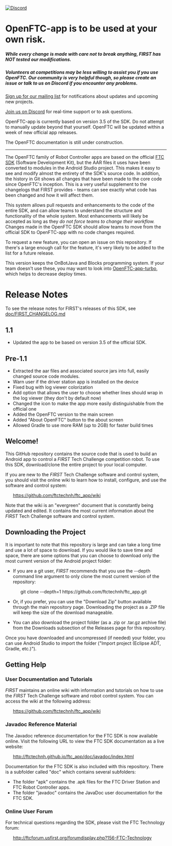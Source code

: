 [![Discord](https://img.shields.io/discord/377144270034829324.svg?style=for-the-badge)](https://discord.gg/ameFTnC)

# OpenFTC-app is to be used at your own risk.
##### While every change is made with care not to break anything, FIRST has NOT tested our modifications.
##### Volunteers at competitions may be less willing to assist you if you use OpenFTC. Our community is very helpful though, so please create an issue or talk to us on Discord if you encounter any problems.

[Sign up for our mailing list](http://eepurl.com/dgZbKj) for notifications about updates and upcoming new projects. 

[Join us on Discord](https://discord.gg/Q3CgrxU) for real-time support or to ask questions.


OpenFTC-app is currently based on version 3.5 of the SDK. Do not attempt to manually update beyond that yourself. OpenFTC will be updated within a week of new official app releases.

The OpenFTC documentation is still under construction.

---

The OpenFTC family of Robot Controller apps are based on the official
[FTC SDK](https://github.com/ftctechnh/ftc_app) (Software Development Kit), but the AAR files it uses have been converted to modules in the Android Studio project. This makes it easy to see and modify almost the entirety of the SDK's source code. In addition, the history in Git shows all changes that have been made to the core code since OpenFTC's inception. This is a very useful supplement to the changelogs that FIRST provides - teams can see exactly what code has been changed and how it will affect them.

This system allows pull requests and enhancements to the code of the entire SDK, and can allow teams to understand the structure and functionality of the whole system. Most enhancements will likely be accepted as long as they _do not force teams to change their workflow._ Changes made in the OpenFTC SDK should allow teams to move from the official SDK to OpenFTC-app with no code changes required.

To request a new feature, you can open an issue on this repository. If there's a large enough call for the feature, it's very likely to be added to the list for a future release. 

This version keeps the OnBotJava and Blocks programming system. If your team doesn't use these, you may want to look into [OpenFTC-app-turbo](https://github.com/OpenFTC/OpenFTC-app-turbo), which helps to decrease deploy times. 

# Release Notes
To see the release notes for FIRST's releases of this SDK, see [doc/FIRST_CHANGELOG.md](doc/FIRST_CHANGELOG.md)

## 1.1
* Updated the app to be based on version 3.5 of the official SDK.

## Pre-1.1
* Extracted the aar files and associated source jars into full, easily changed source code modules.
* Warn user if the driver station app is installed on the device
* Fixed bug with log viewer colorization
* Add option that allows the user to choose whether lines should wrap in the log viewer (they don't by default now)
* Changed the icon to make the app more easily distinguishable from the official one
* Added the OpenFTC version to the main screen
* Added "About OpenFTC" button to the about screen
* Allowed Gradle to use more RAM (up to 2GB) for faster build times


## Welcome!
This GitHub repository contains the source code that is used to build an Android app to control a *FIRST* Tech Challenge competition robot.  To use this SDK, download/clone the entire project to your local computer.

If you are new to the *FIRST* Tech Challenge software and control system, you should visit the online wiki to learn how to install, configure, and use the software and control system:

&nbsp;&nbsp;&nbsp;&nbsp;&nbsp;&nbsp;https://github.com/ftctechnh/ftc_app/wiki

Note that the wiki is an "evergreen" document that is constantly being updated and edited.  It contains the most current information about the *FIRST* Tech Challenge software and control system.

## Downloading the Project
It is important to note that this repository is large and can take a long time and use a lot of space to download. If you would like to save time and space, there are some options that you can choose to download only the most current version of the Android project folder:

* If you are a git user, *FIRST* recommends that you use the --depth command line argument to only clone the most current version of the repository:

<p>&nbsp;&nbsp;&nbsp;&nbsp;&nbsp;&nbsp;&nbsp;&nbsp;&nbsp;&nbsp;&nbsp;&nbsp;git clone --depth=1 https://github.com/ftctechnh/ftc_app.git</p>

* Or, if you prefer, you can use the "Download Zip" button available through the main repository page.  Downloading the project as a .ZIP file will keep the size of the download manageable.

* You can also download the project folder (as a .zip or .tar.gz archive file) from the Downloads subsection of the Releases page for this repository.

Once you have downloaded and uncompressed (if needed) your folder, you can use Android Studio to import the folder  ("Import project (Eclipse ADT, Gradle, etc.)").

## Getting Help
### User Documentation and Tutorials
*FIRST* maintains an online wiki with information and tutorials on how to use the *FIRST* Tech Challenge software and robot control system.  You can access the wiki at the following address:

&nbsp;&nbsp;&nbsp;&nbsp;&nbsp;&nbsp;https://github.com/ftctechnh/ftc_app/wiki

### Javadoc Reference Material
The Javadoc reference documentation for the FTC SDK is now available online.  Visit the following URL to view the FTC SDK documentation as a live website:

&nbsp;&nbsp;&nbsp;&nbsp;&nbsp;&nbsp;http://ftctechnh.github.io/ftc_app/doc/javadoc/index.html    

Documentation for the FTC SDK is also included with this repository.  There is a subfolder called "doc" which contains several subfolders:

 * The folder "apk" contains the .apk files for the FTC Driver Station and FTC Robot Controller apps.
 * The folder "javadoc" contains the JavaDoc user documentation for the FTC SDK.

### Online User Forum
For technical questions regarding the SDK, please visit the FTC Technology forum:

&nbsp;&nbsp;&nbsp;&nbsp;&nbsp;&nbsp;http://ftcforum.usfirst.org/forumdisplay.php?156-FTC-Technology
